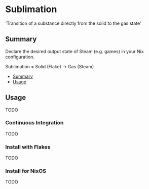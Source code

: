# Sublimation

'Transition of a substance directly from the solid to the gas state'

## Summary

Declare the desired output state of Steam (e.g. games) in your Nix configuration.

Sublimation = Solid (Flake) -> Gas (Steam)

<!-- TOC -->
- [Summary](#Summary)
- [Usage](#usage)
<!-- /TOC -->


## Usage
TODO

### Continuous Integration
TODO

### Install with Flakes
TODO

### Install for NixOS 
TODO
